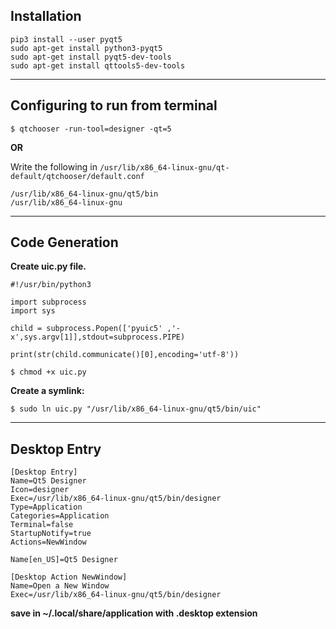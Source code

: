 ## Installation

```
pip3 install --user pyqt5  
sudo apt-get install python3-pyqt5  
sudo apt-get install pyqt5-dev-tools
sudo apt-get install qttools5-dev-tools
```
____
## Configuring to run from terminal

`$ qtchooser -run-tool=designer -qt=5`

**OR**

Write the following in `/usr/lib/x86_64-linux-gnu/qt-default/qtchooser/default.conf`

```
/usr/lib/x86_64-linux-gnu/qt5/bin
/usr/lib/x86_64-linux-gnu
```
____
## Code Generation

**Create uic.py file.**

```
#!/usr/bin/python3

import subprocess
import sys

child = subprocess.Popen(['pyuic5' ,'-x',sys.argv[1]],stdout=subprocess.PIPE)

print(str(child.communicate()[0],encoding='utf-8'))
```

`$ chmod +x uic.py`

**Create a symlink:**

`$ sudo ln uic.py "/usr/lib/x86_64-linux-gnu/qt5/bin/uic"`

____

## Desktop Entry

```
[Desktop Entry]
Name=Qt5 Designer
Icon=designer
Exec=/usr/lib/x86_64-linux-gnu/qt5/bin/designer
Type=Application
Categories=Application
Terminal=false
StartupNotify=true
Actions=NewWindow

Name[en_US]=Qt5 Designer

[Desktop Action NewWindow]
Name=Open a New Window
Exec=/usr/lib/x86_64-linux-gnu/qt5/bin/designer
```

**save in ~/.local/share/application with .desktop extension**